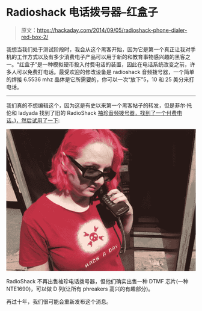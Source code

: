 # Radioshack 电话拨号器–红盒子

> 原文：<https://hackaday.com/2014/09/05/radioshack-phone-dialer-red-box-2/>

我想当我们处于测试阶段时，我会从这个黑客开始，因为它是第一个真正让我对手机的工作方式以及有多少消费电子产品可以用于新的和教育事物感兴趣的黑客之一。“红盒子”是一种模拟硬币投入付费电话的装置，因此在电话系统改变之前，许多人可以免费打电话。最受欢迎的修改设备是 radioshack 音频拨号器，一个简单的焊接 6.5536 mhz 晶体是它所需要的，你可以一次“放下”5，10 和 25 美分来打电话。

* * *

我们真的不想编辑这个，因为这是有史以来第一个黑客帖子的转发，但是菲尔·托伦和 ladyada 找到了旧的 RadioShack [袖珍音频拨号器，找到了一个付费电话。)，然后](http://www.radioshack.com/graphics/uc/rsk/Support/ProductManuals/4300145_PM_EN.pdf)[试用了一下](http://www.radioshack.com/graphics/uc/rsk/Support/ProductManuals/4300145_PM_EN.pdf):

![IMG_2590](img/d8c00726d5b7a1b09e9a248e3a644351.png)

RadioShack 不再出售袖珍电话拨号器，但他们确实出售一种 DTMF 芯片(一种 NTE1690)，可以做 D 列(让所有 phreakers 高兴的有趣部分)。

再过十年，我们很可能会重新发布这个消息。